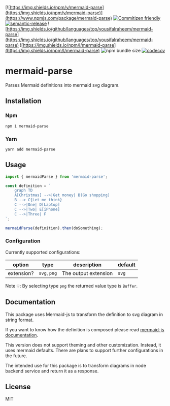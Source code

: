 [![https://img.shields.io/npm/v/mermaid-parse](https://img.shields.io/npm/v/mermaid-parse)](https://www.npmjs.com/package/mermaid-parse)
[![Commitizen friendly](https://img.shields.io/badge/commitizen-friendly-brightgreen.svg)](http://commitizen.github.io/cz-cli/)
[![semantic-release](https://img.shields.io/badge/%20%20%F0%9F%93%A6%F0%9F%9A%80-semantic--release-e10079.svg)](https://github.com/semantic-release/semantic-release)
![https://img.shields.io/github/languages/top/yousifalraheem/mermaid-parse](https://img.shields.io/github/languages/top/yousifalraheem/mermaid-parse)
![https://img.shields.io/npm/l/mermaid-parse](https://img.shields.io/npm/l/mermaid-parse)
![npm bundle size](https://img.shields.io/bundlephobia/minzip/mermaid-parse)
[![codecov](https://codecov.io/gh/yousifalraheem/mermaid-parse/branch/main/graph/badge.svg)](https://codecov.io/gh/yousifalraheem/mermaid-parse)

# mermaid-parse

Parses Mermaid definitions into mermaid svg diagram.

## Installation

### Npm

```shell
npm i mermaid-parse
```

### Yarn

```shell
yarn add mermaid-parse
```

## Usage

```js
import { mermaidParse } from 'mermaid-parse';

const definition = `
    graph TD
    A[Christmas] -->|Get money| B(Go shopping)
    B --> C{Let me think}
    C -->|One| D[Laptop]
    C -->|Two| E[iPhone]
    C -->|Three| F
`;

mermaidParse(definition).then(doSomething);
```

### Configuration

Currently supported configurations:

| option     | type      | description          | default |
|------------|-----------|----------------------|---------|
| extension? | `svg,png` | The output extension | `svg`   |

Note 💡: By selecting type `png` the returned value type is `Buffer`.

## Documentation

This package uses Mermaid-js to transform the definition to svg diagram in string format.

If you want to know how the definition is composed please
read [mermaid-js documentation](https://mermaid-js.github.io/mermaid/#/).

This version does not support theming and other customization. Instead, it uses mermaid defaults. There are plans to
support further configurations in the future.

The intended use for this package is to transform diagrams in node backend service and return it as a response.

## License

MIT
<!-- github-only-end -->
